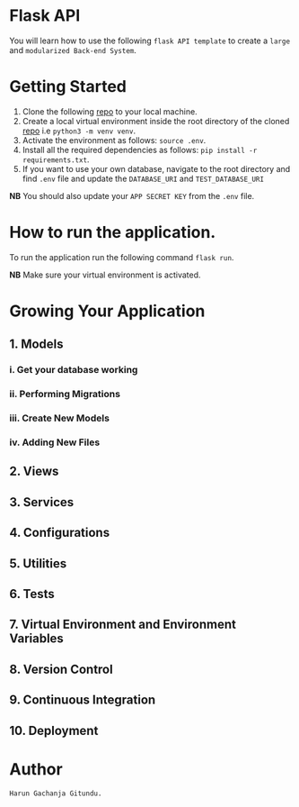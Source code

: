 # Flask API

You will learn how to use the following `flask API template` to create a `large` and `modularized Back-end System`.

# Getting Started

1. Clone the following [repo](https://github.com/Arrotech/flask-api.git) to your local machine.
2. Create a local virtual environment inside the root directory of the cloned [repo](https://github.com/Arrotech/flask-api.git) i.e `python3 -m venv venv`.
3. Activate the environment as follows: `source .env`.
4. Install all the required dependencies as follows: `pip install -r requirements.txt`.
5. If you want to use your own database, navigate to the root directory and find `.env` file and update the `DATABASE_URI` and `TEST_DATABASE_URI`

**NB** You should also update your `APP SECRET KEY` from the `.env` file.

# How to run the application.

To run the application run the following command `flask run`.

**NB** Make sure your virtual environment is activated.

# Growing Your Application

## 1. Models

### i. Get your database working

### ii. Performing Migrations

### iii. Create New Models

### iv. Adding New Files

## 2. Views

## 3. Services

## 4. Configurations

## 5. Utilities 

## 6. Tests

## 7. Virtual Environment and Environment Variables

## 8. Version Control

## 9. Continuous Integration

## 10. Deployment

# Author

    Harun Gachanja Gitundu.
